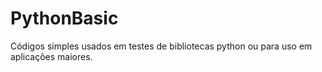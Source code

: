 # PythonBasic

Códigos simples usados em testes de bibliotecas python ou para uso em aplicações maiores.
